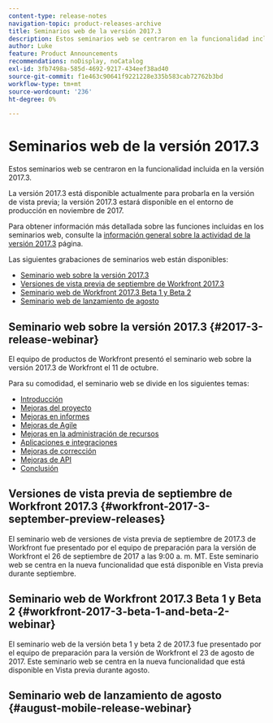 ```yaml
---
content-type: release-notes
navigation-topic: product-releases-archive
title: Seminarios web de la versión 2017.3
description: Estos seminarios web se centraron en la funcionalidad incluida en la versión 2017.3.
author: Luke
feature: Product Announcements
recommendations: noDisplay, noCatalog
exl-id: 3fb7498a-585d-4692-9217-434eef38ad40
source-git-commit: f1e463c90641f9221228e335b583cab72762b3bd
workflow-type: tm+mt
source-wordcount: '236'
ht-degree: 0%

---
```


# Seminarios web de la versión 2017.3

Estos seminarios web se centraron en la funcionalidad incluida en la versión 2017.3. 

La versión 2017.3 está disponible actualmente para probarla en la versión de vista previa; la versión 2017.3 estará disponible en el entorno de producción en noviembre de 2017.

Para obtener información más detallada sobre las funciones incluidas en los seminarios web, consulte la [información general sobre la actividad de la versión 2017.3](../../../../product-announcements/product-releases/quarterly-release-archive/2017.3-release-activity/2017-3-release-activity-overview.md) página.

Las siguientes grabaciones de seminarios web están disponibles:

* [Seminario web sobre la versión 2017.3](#2017-3-release-webinar)
* [Versiones de vista previa de septiembre de Workfront 2017.3](#workfront-2017-3-september-preview-releases)
* [Seminario web de Workfront 2017.3 Beta 1 y Beta 2](#workfront-2017-3-beta-1-and-beta-2-webinar)
* [Seminario web de lanzamiento de agosto](#august-mobile-release-webinar)

## Seminario web sobre la versión 2017.3 {#2017-3-release-webinar}

El equipo de productos de Workfront presentó el seminario web sobre la versión 2017.3 de Workfront el 11 de octubre.  

Para su comodidad, el seminario web se divide en los siguientes temas:

* [Introducción](#introduction)
* [Mejoras del proyecto](#project-enhancements)
* [Mejoras en informes](#reporting-enhancements)
* [Mejoras de Agile](#agile-enhancements)
* [Mejoras en la administración de recursos](#resource-management-enhancements)
* [Aplicaciones e integraciones](#apps-and-integrations)
* [Mejoras de corrección](#proofing-enhancements)
* [Mejoras de API](#api-enhancements)
* [Conclusión](#conclusion)

## Versiones de vista previa de septiembre de Workfront 2017.3 {#workfront-2017-3-september-preview-releases}

El seminario web de versiones de vista previa de septiembre de 2017.3 de Workfront fue presentado por el equipo de preparación para la versión de Workfront el 26 de septiembre de 2017 a las 9:00 a. m. MT. Este seminario web se centra en la nueva funcionalidad que está disponible en Vista previa durante septiembre.

## Seminario web de Workfront 2017.3 Beta 1 y Beta 2 {#workfront-2017-3-beta-1-and-beta-2-webinar}

El seminario web de la versión beta 1 y beta 2 de 2017.3 fue presentado por el equipo de preparación para la versión de Workfront el 23 de agosto de 2017. Este seminario web se centra en la nueva funcionalidad que está disponible en Vista previa durante agosto.

## Seminario web de lanzamiento de agosto {#august-mobile-release-webinar}
